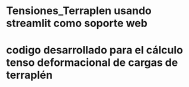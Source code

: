 # Tensiones_Terraplen usando streamlit como soporte web
# codigo desarrollado para el cálculo tenso deformacional de cargas de terraplén
